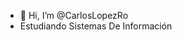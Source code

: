 - 👋 Hi, I’m @CarlosLopezRo
-  Estudiando Sistemas De Información 
<!---
CarlosLopezRo/CarlosLopezRo is a ✨ special ✨ repository because its `README.md` (this file) appears on your GitHub profile.
You can click the Preview link to take a look at your changes.
--->
